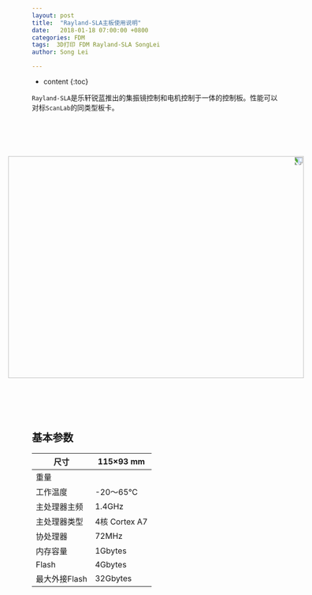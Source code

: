 ```yaml
---
layout: post
title:  "Rayland-SLA主板使用说明"
date:   2018-01-18 07:00:00 +0800
categories: FDM 
tags:  3D打印 FDM Rayland-SLA SongLei
author: Song Lei

---
```


* content
{:toc}

`Rayland-SLA`是乐轩锐蓝推出的集振镜控制和电机控制于一体的控制板。性能可以对标`ScanLab`的同类型板卡。




<div align="center">
<img src="{{site.baseurl}}/images/1B9E6A5E-FA15-4CD4-9C86-285A7B57FAF6.png" height="600" width="450" style="transform: rotate(90deg);" ></div>



## 基本参数

| 尺寸        | 115×93 mm    |
| --------- | ------------ |
| 重量        |              |
| 工作温度      | -20～65℃      |
| 主处理器主频    | 1.4GHz       |
| 主处理器类型    | 4核 Cortex A7 |
| 协处理器      | 72MHz        |
| 内存容量      | 1Gbytes      |
| Flash     | 4Gbytes      |
| 最大外接Flash | 32Gbytes     |



